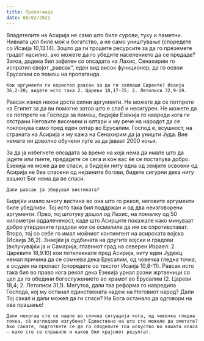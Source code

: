 ```yaml
---
title: Пропаганда 
date: 08/02/2021
---
```


Владетелите на Асирија не само што биле сурови, туку и паметни. Нивната цел биле моќ и богатство, а не само уништување (споредете со Исаија 10,13.14). Зошто да ги трошите ресурсите за да го преземете градот насилно, ако можете да го убедите населението да се предаде? Затоа, додека бил зафатен со опсадата на Лахис, Сенахирим го испратил својот „равсак“, еден вид висок функционер, да го освои Ерусалим со помош на пропаганда.

`Кои аргументи ги користел равсак за да ги заплаши Евреите? Исаија 36,2-20; видете исто така 2. Цареви 18,17-35; 2. Летописи 32,9-19.`

Равсак изнел некои доста силни аргументи. Не можете да се потпрете на Египет за да ви помогне затоа што е слаб и несигурен. Не можете да се потпрете на Господа за помош, бидејќи Езекија го навреди кога ги отстрани Неговите височини и олтари и му рече на народот да се поклонува само пред еден олтар во Ерусалим. Господ е, всушност, на страната на Асирија и му кажа на Сенахирим да ја уништи Јуда. Вие немате ни доволно обучени луѓе за да јаваат 2000 коњи.

За да ја избегнете опсадата за време на која нема да имате што да јадете или пиете, предадете се сега и кон вас ќе се постапува добро. Езекија не може да ве спаси, а бидејќи ниту една од земјите освоени од Асирија не беа спасени од нејзините богови, бидете сигурни дека ниту вашиот Бог нема да ве спаси.

`Дали равсак ја зборувал вистината?`

Бидејќи имало многу вистина во она што го рекол, неговите аргументи биле убедливи. Тој исто така бил поддржан и од два неизговорени аргументи. Прво, тој штотуку дошол од Лахис, на помалку од 50 километри оддалеченост, каде што Асирците покажале како минуваат добро утврдените градови кои се осмелиле да им се спротивстават. Второ, тој со себе го имал моќниот контингент на асирската војска (Исаија 36,2). Знаејќи ја судбината на другите војски и градови (вклучувајќи ја и Самарија, главниот град на северен Израел: 2. Царевите 18,9.10) кои потклекнале пред Асирија, ниту еден Јудеец немал причина да се сомнева дека Ерусалим, од човечка гледна точка, е осуден на пропаст (споредете со текстот Исаија 10,8-11). Равсак исто така бил во право кога рекол дека Езекија урнал разни жртвеници со цел да го обедини богослужението во храмот во Ерусалим (2. Цареви 18,4; 2. Летописи 31,1). Меѓутоа, дали таа реформа го навредила Господа, кој му останал единствената надеж на Неговиот народ? Дали Тој сакал и дали можел да ги спаси? На Бога останало да одговори на ова прашање!

`Дали некогаш сте се нашле во слична ситуација кога, од човечка гледна точка, сè изгледало изгубено? Единствено на што сте можеле да сметате? Ако сакате, подгответе се да го споделите тоа искуство во вашата класа – како сте се справиле и каков бил крајниот резултат.`